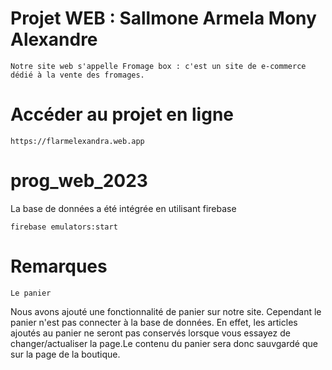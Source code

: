 # Projet WEB : Sallmone Armela Mony Alexandre

```
Notre site web s'appelle Fromage box : c'est un site de e-commerce dédié à la vente des fromages.

```

# Accéder au projet en ligne 

```
https://flarmelexandra.web.app

```

# prog_web_2023

La base de données a été intégrée en utilisant firebase 

```
firebase emulators:start 

```

# Remarques 

```
Le panier 

```
Nous avons ajouté une fonctionnalité de panier sur notre site. Cependant le panier n'est pas connecter à la base de données. En effet, les articles ajoutés au panier ne seront pas conservés lorsque vous essayez de changer/actualiser la page.Le contenu du panier sera donc sauvgardé que sur la page de la boutique. 




